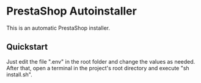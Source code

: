 # PrestaShop Autoinstaller
This is an automatic PrestaShop installer.

## Quickstart
Just edit the file ".env" in the root folder and change the values as needed.
After that, open a terminal in the project's root directory and execute "sh install.sh".
